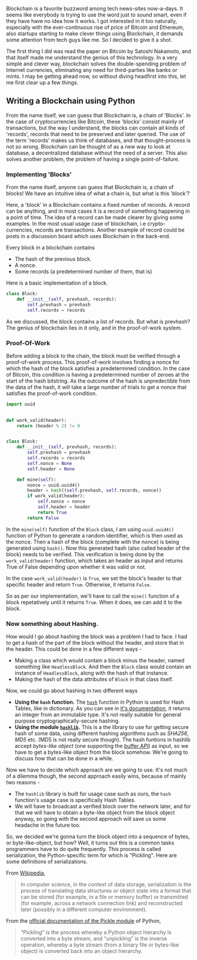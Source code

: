 Blockchain is a favorite buzzword among tech news-sites now-a-days. It seems like everybody is trying to use the word just to sound smart, even if they have have no idea how it works. I got interested in it too naturally, especially with the ever-continuous rise of price of Bitcoin and Ethereum, also startups starting to make clever things using Blockchain, it demands some attention from tech guys like me. So I decided to give it a shot.

The first thing I did was read the paper on Bitcoin by Satoshi Nakamoto, and that itself made me understand the genius of this technology. In a very simple and clever way, blockchain solves the double-spending problem of Internet currencies, eliminating any need for third-parties like banks or mints. I may be getting ahead now, so without diving headfirst into this, let me first clear up a few things.


## Writing a Blockchain using Python

From the name itself, we can guess that Blockchain is, a chain of 'Blocks'. In the case of cryptocurrencies like Bitcoin, these 'blocks' consist mainly of transactions, but the way I understand, the blocks can contain all kinds of 'records', records that need to be preserved and later queried. The use of the term 'records' makes us think of databases, and that thought-process is not so wrong. Blockchain can be thought of as a new way to look at database, a decentralized database without the need of a server. This also solves another problem, the problem of having a single point-of-failure. 


### Implementing 'Blocks'

From the name itself, anyone can guess that Blockchain is, a chain of blocks! We have an intuitive idea of what a chain is, but what is this 'block'?

Here, a 'block' in a Blockchain contains a fixed number of records. A record can be anything, and in most cases it is a record of something happening in a point of time. The idea of a record can be made clearer by giving some examples. In the most usual usage case of blockchain, i.e crypto-currencies, records are transactions. Another example of record could be posts in a discussion board which uses Blockchain in the back-end.

Every block in a blockchain contains

- The hash of the previous block.
- A nonce.
- Some records (a predetermined number of them, that is)

Here is a basic implementation of a block.

```python
class Block:
	def __init__(self, prevhash, records):
		self.prevhash = prevhash
		self.records = records
```

As we discussed, the block contains a list of records. But what is prevhash? The genius of blockchain lies in it only, and in the proof-of-work system.


### Proof-Of-Work

Before adding a block to the chain, the block must be verified through a proof-of-work process. This proof-of-work involves finding a nonce for which the hash of the block satisfies a predetermined condition. In the case of Bitcoin, this condition is having a predetermined number of zeroes at the start of the hash bitstring. As the outcome of the hash is unpredectible from the data of the hash, it will take a large number of trials to get a nonce that satisfies the proof-of-work condition.

```python
import uuid

		
def work_valid(header):
	return (header % 2) != 0


class Block:
	def __init__(self, prevhash, records):
		self.prevhash = prevhash
		self.records = records
		self.nonce = None
		self.header = None

	def mine(self):
		nonce = uuid.uuid4()
		header = hash((self.prevhash, self.records, nonce))
		if work_valid(header):
			self.nonce = nonce
			self.header = header
			return True
		return False
```


In the `mine(self)` function of the `Block` class, I am using `uuid.uuid4()` function of Python to generate a random identifier, which is then used as the nonce. Then a hash of the block (complete with the nonce) is being generated using `hash()`. Now this generated hash (also called header of the block) needs to be verified. This verification is being done by the `work_valid(header)` function, which takes an header as input and returns True of False depending upon whether it was valid or not. 

In the case `work_valid(header)` is `True`, we set the block's header to that specific header and return `True`. Otherwise, it returns `False`.

So as per our implementation, we'll have to call the `mine()` function of a block repetatively until it returns `True`. When it does, we can add it to the block.


### Now something about Hashing. 

How would I go about hashing the block was a problem I had to face. I had to get a hash of the part of the block without the header, and store that in the header. This could be done in a few different ways - 

- Making a class which would contain a block minus the header, named something like `HeadlessBlock`. And then the `Block` class would contain an instance of `HeadlessBlock`, along with the hash of that instance.
- Making the hash of the data attributes of `Block` in that class itself.

Now, we could go about hashing in two different ways

- __Using the `hash` function.__
    The [`hash`](https://docs.python.org/3/library/functions.html#hash) function in Python is used for Hash Tables, like in dictionary. As you can see in [it's documentation](https://docs.python.org/3/library/functions.html#hash), it returns an integer 
    from an immutable type. It's not really suitable for general purpose cryptographically-secure hashing.
- __Using the module [`hashlib`](https://docs.python.org/3/library/hashlib.html).__
    This is a the library to use for getting secure hash of some data, using different hashing algorithms such as _SHA256_, _MD5_ etc. (MD5 is not really secure though). The hash funtions in hashlib accept _bytes-like object_ (one supporting the [buffer API](https://docs.python.org/3/c-api/buffer.html)) as input, so we have to get a bytes-like object from the block somehow. We're going to discuss how that can be done in a while.

Now we have to decide which approach are we going to use. It's not much of a dilemma though, the second approach easily wins, because of mainly two reasons - 
- The `hashlib` library is built for usage case such as ours, the `hash` function's usage case is specifically Hash Tables.
- We will have to broadcast a verified block over the network later, and for that we will have to obtain a byte-like object from the block object anyway, so going with the second approach will save us some headache in the future too. 

So, we decided we're gonna turn the block object into a sequence of bytes, or byte-like-object, but how? Well, it turns out this is a common tasks programmers have to do quite frequently. This process is called serialization, the Python-specific term for which is "Pickling". Here are some definitions of serializations.

From [Wikipedia](https://en.wikipedia.org/wiki/Serialization),  

> In computer science, in the context of data storage, serialization is the process of translating data structures or object state into a format that can be stored (for example, in a file or memory buffer) or transmitted (for example, across a network connection link) and reconstructed later (possibly in a different computer environment).

From the [official documentation of the Pickle module](https://docs.python.org/3/library/pickle.html) of Python,  

> “Pickling” is the process whereby a Python object hierarchy is converted into a byte stream, and “unpickling” is the inverse operation, whereby a byte stream (from a binary file or bytes-like object) is converted back into an object hierarchy.
